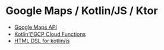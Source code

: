 Google Maps / Kotlin/JS / Ktor
===

- [Google Maps API](https://qiita.com/shokkaa/private/57e88c91cd04cec7ecb2)
- [KotlinでGCP Cloud Functions](https://qiita.com/shokkaa/private/74bb43e5f1c99c12e14f)
- [HTML DSL for kotlin/js](https://kotlinlang.org/docs/typesafe-html-dsl.html)